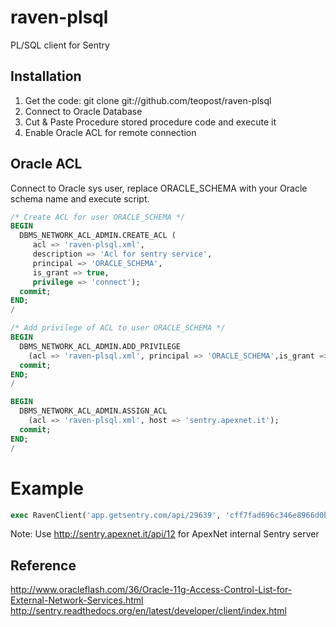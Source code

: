 raven-plsql
============

PL/SQL client for Sentry

Installation
---
1. Get the code: git clone git://github.com/teopost/raven-plsql
2. Connect to Oracle Database
3. Cut & Paste Procedure stored procedure code and execute it
4. Enable Oracle ACL for remote connection

Oracle ACL
---
Connect to Oracle sys user, replace ORACLE_SCHEMA with your Oracle schema name and execute script.

```sql
/* Create ACL for user ORACLE_SCHEMA */
BEGIN 
  DBMS_NETWORK_ACL_ADMIN.CREATE_ACL (
     acl => 'raven-plsql.xml', 
     description => 'Acl for sentry service', 
     principal => 'ORACLE_SCHEMA',
     is_grant => true, 
     privilege => 'connect'); 
  commit; 
END;
/

/* Add privilege of ACL to user ORACLE_SCHEMA */
BEGIN 
  DBMS_NETWORK_ACL_ADMIN.ADD_PRIVILEGE
    (acl => 'raven-plsql.xml', principal => 'ORACLE_SCHEMA',is_grant => true, privilege => 'resolve'); 
  commit; 
END;
/

BEGIN 
  DBMS_NETWORK_ACL_ADMIN.ASSIGN_ACL 
    (acl => 'raven-plsql.xml', host => 'sentry.apexnet.it'); 
  commit; 
END;
/
```

Example
===
```sql
exec RavenClient('app.getsentry.com/api/29639', 'cff7fad696c346e8966d0b0c82439df8', '79df31b6aa9642a3bef837f21f4132f1', 'This is a test', 'fatal')

```

Note: Use http://sentry.apexnet.it/api/12 for ApexNet internal Sentry server

Reference
---
http://www.oracleflash.com/36/Oracle-11g-Access-Control-List-for-External-Network-Services.html
http://sentry.readthedocs.org/en/latest/developer/client/index.html
